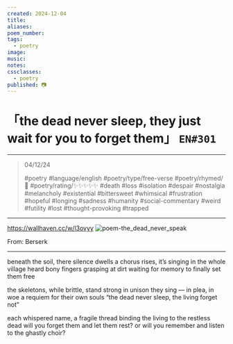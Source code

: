 ```yaml
---
created: 2024-12-04
title:
aliases:
poem_number:
tags:
  - poetry
image:
music:
notes:
cssclasses:
  - poetry
published: 📷
---
```

# 「the dead never sleep, they just wait for you to forget them」 `EN#301`

---

> 04/12/24
> 
> #poetry 
> #language/english 
> #poetry/type/free-verse 
> #poetry/rhymed/🔴 
> #poetry/rating/✨✨✨✨✨ 
> #death #loss #isolation #despair #nostalgia #melancholy #existential #bittersweet #whimsical #frustration #hopeful #longing #sadness #humanity #social-commentary #weird #futility #lost #thought-provoking #trapped 

---

https://wallhaven.cc/w/l3ovyy
![poem-the_dead_never_speak](../!art/poem-the_dead_never_speak.png)

From: Berserk

---

beneath the soil, there silence dwells
a chorus rises, it’s singing in the whole village heard
bony fingers grasping at dirt
waiting for memory to finally set them free

the skeletons, while brittle, stand strong
in unison they sing — in plea, in woe
a requiem for their own souls
“the dead never sleep, the living forget not”

each whispered name, a fragile thread
binding the living to the restless dead
will you forget them and let them rest?
or will you remember and listen to the ghastly choir?